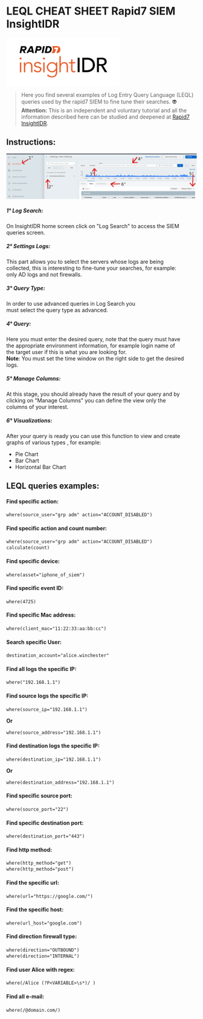 # LEQL CHEAT SHEET Rapid7 SIEM InsightIDR  
[![Banner](banner.png)]()  
>
> Here you find several examples of Log Entry Query Language (LEQL) queries used by the rapid7 SIEM to fine tune their searches. :alien:  
> **Attention:** This is an independent and voluntary tutorial and all the information described here can be studied and deepened at
> [Rapid7 InsightIDR](https://docs.rapid7.com/insightidr/log-search "Click here to access the page").



## Instructions:  
[![Instructions](img.png)]()  

##### 1° Log Search:  
On InsightIDR home screen click on "Log Search" to access the SIEM queries screen.  

##### 2° Settings Logs:  
This part allows you to select the servers whose logs are being  
collected, this is interesting to fine-tune your searches, for example:  
only AD logs and not firewalls.  

##### 3° Query Type:  
In order to use advanced queries in Log Search you  
must select the query type as advanced.  

##### 4° Query:  
Here you must enter the desired query, note that the query must have  
the appropriate environment information, for example login name of  
the target user if this is what you are looking for.  
**Note**: You must set the time window on the right side to get the desired logs.  


##### 5° Manage Columns:  
At this stage, you should already have the result of your query and by  
clicking on "Manage Columns" you can define the view only the  
columns of your interest.  

##### 6° Visualizations:  
After your query is ready you can use this function to view and create graphs of various types , for example:  
* Pie Chart  
* Bar Chart  
* Horizontal Bar Chart  


## LEQL queries examples:  

#### Find specific action:  
```
where(source_user="grp adm" action="ACCOUNT_DISABLED")
```

#### Find specific action and count number:  
```
where(source_user="grp adm" action="ACCOUNT_DISABLED") calculate(count)
```

#### Find specific device:  
```
where(asset="iphone_of_siem")
```

#### Find specific event ID:  
```
where(4725)
```

#### Find specific Mac address:  
```
where(client_mac="11:22:33:aa:bb:cc")
```

#### Search specific User:  
```
destination_account="alice.winchester"
```

#### Find all logs the specific IP:  
```
where("192.168.1.1")
```

#### Find source logs the specific IP:  
```
where(source_ip="192.168.1.1")
```  
**Or**  
```
where(source_address="192.168.1.1")
```  

#### Find destination logs the specific IP:  
```
where(destination_ip="192.168.1.1")
```  
**Or**  
```
where(destination_address="192.168.1.1")
```  

#### Find specific source port:  
```
where(source_port="22")
```

#### Find specific destination port:  
```
where(destination_port="443")
```

#### Find http method:  
```
where(http_method="get")
where(http_method="post")
```

#### Find the specific url:  
```
where(url="https://google.com/")
```

#### Find the specific host:  
```
where(url_host="google.com")
```

#### Find direction firewall type:  
```
where(direction="OUTBOUND")
where(direction="INTERNAL")
```

#### Find user Alice with regex:  
```
where(/Alice (?P<VARIABLE>\s*)/ )
```

#### Find all e-mail:  
```
where(/@domain.com/)
```